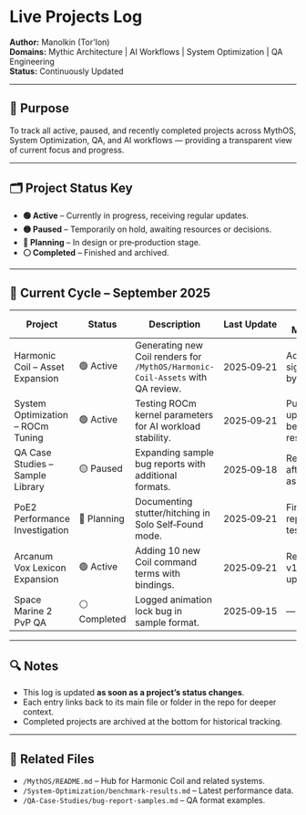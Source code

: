 # Live Projects Log

**Author:** Manolkin (Tor’Ion)  
**Domains:** Mythic Architecture | AI Workflows | System Optimization | QA Engineering  
**Status:** Continuously Updated

---

## 📜 Purpose
To track all active, paused, and recently completed projects across MythOS, System Optimization, QA, and AI workflows — providing a transparent view of current focus and progress.

---

## 🗂 Project Status Key
- **🟢 Active** – Currently in progress, receiving regular updates.
- **🟡 Paused** – Temporarily on hold, awaiting resources or decisions.
- **🔵 Planning** – In design or pre‑production stage.
- **⚪ Completed** – Finished and archived.

---

## 📅 Current Cycle – September 2025

| Project | Status | Description | Last Update | Next Milestone |
|---------|--------|-------------|-------------|----------------|
| Harmonic Coil – Asset Expansion | 🟢 Active | Generating new Coil renders for `/MythOS/Harmonic-Coil-Assets` with QA review. | 2025‑09‑21 | Add 3 new sigil variants by Oct 1 |
| System Optimization – ROCm Tuning | 🟢 Active | Testing ROCm kernel parameters for AI workload stability. | 2025‑09‑21 | Publish updated benchmark results |
| QA Case Studies – Sample Library | 🟡 Paused | Expanding sample bug reports with additional formats. | 2025‑09‑18 | Resume after Coil asset push |
| PoE2 Performance Investigation | 🔵 Planning | Documenting stutter/hitching in Solo Self‑Found mode. | 2025‑09‑21 | First reproducible test case |
| Arcanum Vox Lexicon Expansion | 🟢 Active | Adding 10 new Coil command terms with bindings. | 2025‑09‑21 | Release v1.1 lexicon update |
| Space Marine 2 PvP QA | ⚪ Completed | Logged animation lock bug in sample format. | 2025‑09‑15 | — |

---

## 🔍 Notes
- This log is updated **as soon as a project’s status changes**.
- Each entry links back to its main file or folder in the repo for deeper context.
- Completed projects are archived at the bottom for historical tracking.

---

## 📂 Related Files
- `/MythOS/README.md` – Hub for Harmonic Coil and related systems.
- `/System-Optimization/benchmark-results.md` – Latest performance data.
- `/QA-Case-Studies/bug-report-samples.md` – QA format examples.
